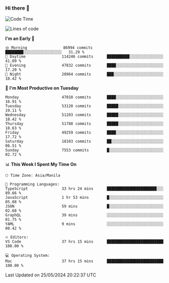 ### Hi there 👋

<!--START_SECTION:waka-->
![Code Time](http://img.shields.io/badge/Code%20Time-5%2C192%20hrs%2045%20mins-blue)

![Lines of code](https://img.shields.io/badge/From%20Hello%20World%20I%27ve%20Written-119.4%20million%20lines%20of%20code-blue)

**I'm an Early 🐤** 

```text
🌞 Morning                86994 commits       ████████░░░░░░░░░░░░░░░░░   31.29 % 
🌆 Daytime                114246 commits      ██████████░░░░░░░░░░░░░░░   41.09 % 
🌃 Evening                47832 commits       ████░░░░░░░░░░░░░░░░░░░░░   17.20 % 
🌙 Night                  28964 commits       ███░░░░░░░░░░░░░░░░░░░░░░   10.42 % 
```
📅 **I'm Most Productive on Tuesday** 

```text
Monday                   47010 commits       ████░░░░░░░░░░░░░░░░░░░░░   16.91 % 
Tuesday                  53120 commits       █████░░░░░░░░░░░░░░░░░░░░   19.11 % 
Wednesday                51203 commits       █████░░░░░░░░░░░░░░░░░░░░   18.42 % 
Thursday                 51788 commits       █████░░░░░░░░░░░░░░░░░░░░   18.63 % 
Friday                   49259 commits       ████░░░░░░░░░░░░░░░░░░░░░   17.72 % 
Saturday                 18103 commits       ██░░░░░░░░░░░░░░░░░░░░░░░   06.51 % 
Sunday                   7553 commits        █░░░░░░░░░░░░░░░░░░░░░░░░   02.72 % 
```


📊 **This Week I Spent My Time On** 

```text
🕑︎ Time Zone: Asia/Manila

💬 Programming Languages: 
TypeScript               33 hrs 24 mins      ██████████████████████░░░   89.66 % 
JavaScript               1 hr 53 mins        █░░░░░░░░░░░░░░░░░░░░░░░░   05.08 % 
JSON                     59 mins             █░░░░░░░░░░░░░░░░░░░░░░░░   02.68 % 
GraphQL                  39 mins             ░░░░░░░░░░░░░░░░░░░░░░░░░   01.75 % 
YAML                     9 mins              ░░░░░░░░░░░░░░░░░░░░░░░░░   00.42 % 

🔥 Editors: 
VS Code                  37 hrs 15 mins      █████████████████████████   100.00 % 

💻 Operating System: 
Mac                      37 hrs 15 mins      █████████████████████████   100.00 % 
```


 Last Updated on 25/05/2024 20:22:37 UTC
<!--END_SECTION:waka-->


<!--
**rad182/rad182** is a ✨ _special_ ✨ repository because its `README.md` (this file) appears on your GitHub profile.

Here are some ideas to get you started:

- 🔭 I’m currently working on ...
- 🌱 I’m currently learning ...
- 👯 I’m looking to collaborate on ...
- 🤔 I’m looking for help with ...
- 💬 Ask me about ...
- 📫 How to reach me: ...
- 😄 Pronouns: ...
- ⚡ Fun fact: ...
-->
